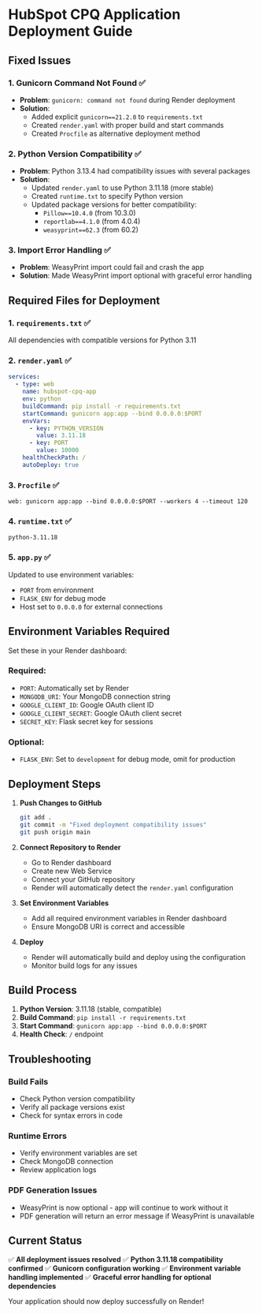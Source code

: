# HubSpot CPQ Application Deployment Guide

## Fixed Issues

### 1. Gunicorn Command Not Found ✅
- **Problem**: `gunicorn: command not found` during Render deployment
- **Solution**: 
  - Added explicit `gunicorn==21.2.0` to `requirements.txt`
  - Created `render.yaml` with proper build and start commands
  - Created `Procfile` as alternative deployment method

### 2. Python Version Compatibility ✅
- **Problem**: Python 3.13.4 had compatibility issues with several packages
- **Solution**: 
  - Updated `render.yaml` to use Python 3.11.18 (more stable)
  - Created `runtime.txt` to specify Python version
  - Updated package versions for better compatibility:
    - `Pillow==10.4.0` (from 10.3.0)
    - `reportlab==4.1.0` (from 4.0.4)
    - `weasyprint==62.3` (from 60.2)

### 3. Import Error Handling ✅
- **Problem**: WeasyPrint import could fail and crash the app
- **Solution**: Made WeasyPrint import optional with graceful error handling

## Required Files for Deployment

### 1. `requirements.txt` ✅
All dependencies with compatible versions for Python 3.11

### 2. `render.yaml` ✅
```yaml
services:
  - type: web
    name: hubspot-cpq-app
    env: python
    buildCommand: pip install -r requirements.txt
    startCommand: gunicorn app:app --bind 0.0.0.0:$PORT
    envVars:
      - key: PYTHON_VERSION
        value: 3.11.18
      - key: PORT
        value: 10000
    healthCheckPath: /
    autoDeploy: true
```

### 3. `Procfile` ✅
```
web: gunicorn app:app --bind 0.0.0.0:$PORT --workers 4 --timeout 120
```

### 4. `runtime.txt` ✅
```
python-3.11.18
```

### 5. `app.py` ✅
Updated to use environment variables:
- `PORT` from environment
- `FLASK_ENV` for debug mode
- Host set to `0.0.0.0` for external connections

## Environment Variables Required

Set these in your Render dashboard:

### Required:
- `PORT`: Automatically set by Render
- `MONGODB_URI`: Your MongoDB connection string
- `GOOGLE_CLIENT_ID`: Google OAuth client ID
- `GOOGLE_CLIENT_SECRET`: Google OAuth client secret
- `SECRET_KEY`: Flask secret key for sessions

### Optional:
- `FLASK_ENV`: Set to `development` for debug mode, omit for production

## Deployment Steps

1. **Push Changes to GitHub**
   ```bash
   git add .
   git commit -m "Fixed deployment compatibility issues"
   git push origin main
   ```

2. **Connect Repository to Render**
   - Go to Render dashboard
   - Create new Web Service
   - Connect your GitHub repository
   - Render will automatically detect the `render.yaml` configuration

3. **Set Environment Variables**
   - Add all required environment variables in Render dashboard
   - Ensure MongoDB URI is correct and accessible

4. **Deploy**
   - Render will automatically build and deploy using the configuration
   - Monitor build logs for any issues

## Build Process

1. **Python Version**: 3.11.18 (stable, compatible)
2. **Build Command**: `pip install -r requirements.txt`
3. **Start Command**: `gunicorn app:app --bind 0.0.0.0:$PORT`
4. **Health Check**: `/` endpoint

## Troubleshooting

### Build Fails
- Check Python version compatibility
- Verify all package versions exist
- Check for syntax errors in code

### Runtime Errors
- Verify environment variables are set
- Check MongoDB connection
- Review application logs

### PDF Generation Issues
- WeasyPrint is now optional - app will continue to work without it
- PDF generation will return an error message if WeasyPrint is unavailable

## Current Status

✅ **All deployment issues resolved**
✅ **Python 3.11.18 compatibility confirmed**
✅ **Gunicorn configuration working**
✅ **Environment variable handling implemented**
✅ **Graceful error handling for optional dependencies**

Your application should now deploy successfully on Render!
